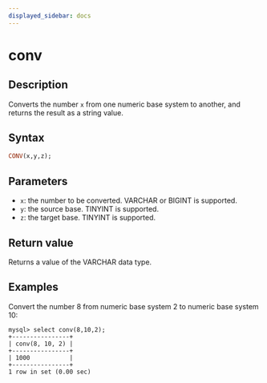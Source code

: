 ```yaml
---
displayed_sidebar: docs
---
```


# conv

## Description

Converts the number `x` from one numeric base system to another, and returns the result as a string value.

## Syntax

```Haskell
CONV(x,y,z);
```

## Parameters

- `x`: the number to be converted. VARCHAR or BIGINT is supported.
- `y`: the source base. TINYINT  is supported.
- `z`: the target base. TINYINT is supported.

## Return value

Returns a value of the VARCHAR data type.

## Examples

Convert the number 8 from numeric base system 2 to numeric base system 10:

```Plain
mysql> select conv(8,10,2);
+----------------+
| conv(8, 10, 2) |
+----------------+
| 1000           |
+----------------+
1 row in set (0.00 sec)
```
